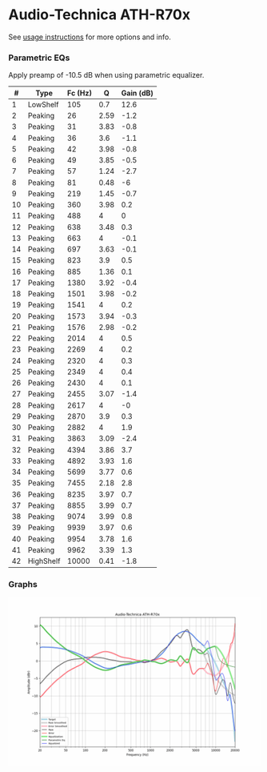 # Audio-Technica ATH-R70x
See [usage instructions](https://github.com/jaakkopasanen/AutoEq#usage) for more options and info.

### Parametric EQs
Apply preamp of -10.5 dB when using parametric equalizer.

|   # | Type      |   Fc (Hz) |    Q |   Gain (dB) |
|-----|-----------|-----------|------|-------------|
|   1 | LowShelf  |       105 | 0.7  |        12.6 |
|   2 | Peaking   |        26 | 2.59 |        -1.2 |
|   3 | Peaking   |        31 | 3.83 |        -0.8 |
|   4 | Peaking   |        36 | 3.6  |        -1.1 |
|   5 | Peaking   |        42 | 3.98 |        -0.8 |
|   6 | Peaking   |        49 | 3.85 |        -0.5 |
|   7 | Peaking   |        57 | 1.24 |        -2.7 |
|   8 | Peaking   |        81 | 0.48 |        -6   |
|   9 | Peaking   |       219 | 1.45 |        -0.7 |
|  10 | Peaking   |       360 | 3.98 |         0.2 |
|  11 | Peaking   |       488 | 4    |         0   |
|  12 | Peaking   |       638 | 3.48 |         0.3 |
|  13 | Peaking   |       663 | 4    |        -0.1 |
|  14 | Peaking   |       697 | 3.63 |        -0.1 |
|  15 | Peaking   |       823 | 3.9  |         0.5 |
|  16 | Peaking   |       885 | 1.36 |         0.1 |
|  17 | Peaking   |      1380 | 3.92 |        -0.4 |
|  18 | Peaking   |      1501 | 3.98 |        -0.2 |
|  19 | Peaking   |      1541 | 4    |         0.2 |
|  20 | Peaking   |      1573 | 3.94 |        -0.3 |
|  21 | Peaking   |      1576 | 2.98 |        -0.2 |
|  22 | Peaking   |      2014 | 4    |         0.5 |
|  23 | Peaking   |      2269 | 4    |         0.2 |
|  24 | Peaking   |      2320 | 4    |         0.3 |
|  25 | Peaking   |      2349 | 4    |         0.4 |
|  26 | Peaking   |      2430 | 4    |         0.1 |
|  27 | Peaking   |      2455 | 3.07 |        -1.4 |
|  28 | Peaking   |      2617 | 4    |        -0   |
|  29 | Peaking   |      2870 | 3.9  |         0.3 |
|  30 | Peaking   |      2882 | 4    |         1.9 |
|  31 | Peaking   |      3863 | 3.09 |        -2.4 |
|  32 | Peaking   |      4394 | 3.86 |         3.7 |
|  33 | Peaking   |      4892 | 3.93 |         1.6 |
|  34 | Peaking   |      5699 | 3.77 |         0.6 |
|  35 | Peaking   |      7455 | 2.18 |         2.8 |
|  36 | Peaking   |      8235 | 3.97 |         0.7 |
|  37 | Peaking   |      8855 | 3.99 |         0.7 |
|  38 | Peaking   |      9074 | 3.99 |         0.8 |
|  39 | Peaking   |      9939 | 3.97 |         0.6 |
|  40 | Peaking   |      9954 | 3.78 |         1.6 |
|  41 | Peaking   |      9962 | 3.39 |         1.3 |
|  42 | HighShelf |     10000 | 0.41 |        -1.8 |

### Graphs
![](./Audio-Technica%20ATH-R70x.png)
